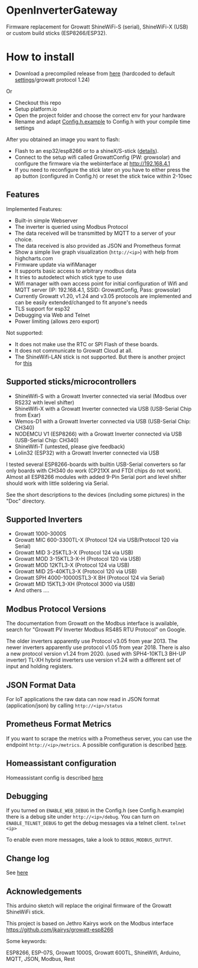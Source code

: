 # OpenInverterGateway

Firmware replacement for Growatt ShineWiFi-S (serial), ShineWiFi-X (USB) or custom build sticks (ESP8266/ESP32).

# How to install

* Download a precompiled release from [here](https://github.com/OpenInverterGateway/OpenInverterGateway/releases) (hardcoded to default [settings](https://github.com/OpenInverterGateway/OpenInverterGateway/blob/master/SRC/ShineWiFi-ModBus/Config.h.example)/growatt protocol 1.24)

Or

* Checkout this repo
* Setup platform.io
* Open the project folder and choose the correct env for your hardware
* Rename and adapt [Config.h.example](https://github.com/OpenInverterGateway/OpenInverterGateway/blob/master/SRC/ShineWiFi-ModBus/Config.h.example) to Config.h with your compile time settings

After you obtained an image you want to flash:

* Flash to an esp32/esp8266 or to a shineX/S-stick ([details](https://github.com/OpenInverterGateway/OpenInverterGateway/blob/master/Doc/)).
* Connect to the setup wifi called GrowattConfig (PW: growsolar) and configure the firmware via the webinterface at http://192.168.4.1
* If you need to reconfigure the stick later on you have to either press the ap button (configured in Config.h) or reset the stick twice within 2-10sec

## Features
Implemented Features:
* Built-in simple Webserver
* The inverter is queried using Modbus Protocol
* The data received will be transmitted by MQTT to a server of your choice.
* The data received is also provided as JSON and Prometheus format
* Show a simple live graph visualization  (`http://<ip>`) with help from highcharts.com
* Firmware update via wifiManager
* It supports basic access to arbitrary modbus data
* It tries to autodetect which stick type to use
* Wifi manager with own access point for initial configuration of Wifi and MQTT server (IP: 192.168.4.1, SSID: GrowattConfig, Pass: growsolar)
* Currently Growatt v1.20, v1.24 and v3.05 protocols are implemented and can be easily extended/changed to fit anyone's needs
* TLS support for esp32
* Debugging via Web and Telnet
* Power limiting (allows zero export)

Not supported:
* It does not make use the RTC or SPI Flash of these boards.
* It does not communicate to Growatt Cloud at all.
* The ShineWifi-LAN stick is not supported. But there is another project for [this](https://github.com/mwalle/shinelanx-modbus)

## Supported sticks/microcontrollers
* ShineWifi-S with a Growatt Inverter connected via serial (Modbus over RS232 with level shifter)
* ShineWifi-X with a Growatt Inverter connected via USB (USB-Serial Chip from Exar)
* Wemos-D1 with a Growatt Inverter connected via USB (USB-Serial Chip: CH340)
* NODEMCU V1 (ESP8266) with a Growatt Inverter connected via USB (USB-Serial Chip: CH340)
* ShineWifi-T (untested, please give feedback)
* Lolin32 (ESP32) with a Growatt Inverter connected via USB

I tested several ESP8266-boards with builtin USB-Serial converters so far only boards with CH340 do work (CP21XX and FTDI chips do not work). Almost all ESP8266 modules with added 9-Pin Serial port and level shifter should work with little soldering via Serial.

See the short descriptions to the devices (including some pictures) in the "Doc" directory.

## Supported Inverters
* Growatt 1000-3000S 
* Growatt MIC 600-3300TL-X (Protocol 124 via USB/Protocol 120 via Serial)
* Growatt MID 3-25KTL3-X (Protocol 124 via USB)
* Growatt MOD 3-15KTL3-X-H (Protocol 120 via USB)
* Growatt MOD 12KTL3-X (Protocol 124 via USB)
* Growatt MID 25-40KTL3-X (Protocol 120 via USB)
* Growatt SPH 4000-10000STL3-X BH (Protocol 124 via Serial)
* Growatt MID 15KTL3-XH (Protocol 3000 via USB)
* And others ....

## Modbus Protocol Versions
The documentation from Growatt on the Modbus interface is available, search for "Growatt PV Inverter Modbus RS485 RTU Protocol" on Google.

The older inverters apparently use Protocol v3.05 from year 2013.
The newer inverters apparently use protocol v1.05 from year 2018.
There is also a new protocol version v1.24 from 2020. (used with SPH4-10KTL3 BH-UP inverter)
TL-XH hybrid inverters use version v1.24 with a different set of input and holding registers.

## JSON Format Data
For IoT applications the raw data can now read in JSON format (application/json) by calling `http://<ip>/status`

## Prometheus Format Metrics
If you want to scrape the metrics with a Prometheus server, you can use the endpoint `http://<ip>/metrics`. A possible configuration is described [here](Doc/Prometheus.md).

## Homeassistant configuration

Homeassistant config is described [here](Doc/MQTT.md)

## Debugging

If you turned on `ENABLE_WEB_DEBUG` in the Config.h (see Config.h.example) there is a debug site under `http://<ip>/debug`. You can turn on `ENABLE_TELNET_DEBUG` to get the debug messages via a telnet client. `telnet <ip>`

To enable even more messages, take a look to `DEBUG_MODBUS_OUTPUT`.

## Change log

See [here](CHANGELOG.md)

## Acknowledgements

This arduino sketch will replace the original firmware of the Growatt ShineWiFi stick.

This project is based on Jethro Kairys work on the Modbus interface
https://github.com/jkairys/growatt-esp8266

Some keywords:

ESP8266, ESP-07S, Growatt 1000S, Growatt 600TL, ShineWifi, Arduino, MQTT, JSON, Modbus, Rest

